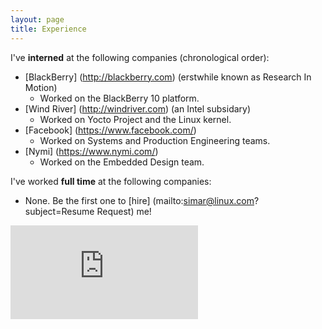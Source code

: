 ```yaml
---
layout: page
title: Experience 
---
```


I've **interned** at the following companies (chronological order):

* [BlackBerry] (http://blackberry.com) (erstwhile known as Research In Motion)
  * Worked on the BlackBerry 10 platform.
* [Wind River] (http://windriver.com) (an Intel subsidary)
  * Worked on Yocto Project and the Linux kernel.
* [Facebook] (https://www.facebook.com/)
  * Worked on Systems and Production Engineering teams.
* [Nymi] (https://www.nymi.com/)
  * Worked on the Embedded Design team.

I've worked **full time** at the following companies:

* None. Be the first one to [hire] (mailto:simar@linux.com?subject=Resume Request) me!


[![Analytics](https://ga-beacon.appspot.com/UA-58200910-1/simar7.github.io/explist.md?pixel)](https://github.com/igrigorik/ga-beacon)
